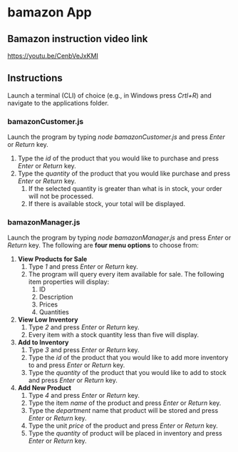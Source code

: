 # **bamazon App**

## Bamazon instruction video link
https://youtu.be/CenbVeJxKMI

## Instructions
Launch a terminal (CLI) of choice (e.g., in Windows press *Crtl+R*) and navigate to the applications folder.

### bamazonCustomer.js
Launch the program by typing *node bamazonCustomer.js* and press *Enter* or *Return* key.
1. Type the *id* of the product that you would like to purchase and press *Enter* or *Return* key.
1. Type the *quantity* of the product that you would like purchase and press *Enter* or *Return* key.
	1. If the selected quantity is greater than what is in stock, your order will not be processed.
	1. If there is available stock, your total will be displayed.

### bamazonManager.js
Launch the program by typing *node bamazonManager.js* and press *Enter* or *Return* key. The following are **four menu options** to choose from:
1. **View Products for Sale**
	1. Type *1* and press *Enter* or *Return* key.
	1. The program will query every item available for sale. The following item properties will display:
		1. ID
		1. Description
		1. Prices
		1. Quantities
1. **View Low Inventory**
	1. Type *2* and press *Enter* or *Return* key.
	1. Every item with a stock quantity less than five will display.
1. **Add to Inventory**
	1. Type *3* and press *Enter* or *Return* key.
	1. Type the *id* of the product that you would like to add more inventory to and press *Enter* or *Return* key.
	1. Type the *quantity* of the product that you would like to add to stock and press *Enter* or *Return* key.
1. **Add New Product**
	1. Type *4* and press *Enter* or *Return* key.
	1. Type the item *name* of the product and press *Enter* or *Return* key.
	1. Type the *department* name that product will be stored and press *Enter* or *Return* key.
	1. Type the unit *price* of the product and press *Enter* or *Return* key.
	1. Type the *quantity* of product will be placed in inventory and press *Enter* or *Return* key.